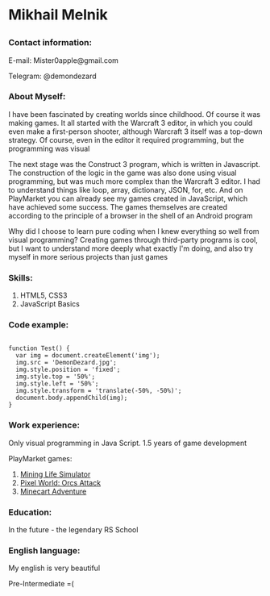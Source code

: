 <h1><p>Mikhail Melnik</p></h1>
<h3><b><p>Contact information:</p></b></h3>
<p>E-mail: Mister0apple@gmail.com</p>
<p>Telegram: @demondezard</p>
<h3><b><p>About Myself:</p></b></h3>
<p>I have been fascinated by creating worlds since childhood. Of course it was making games. It all started with the Warcraft 3 editor, in which you could even make a first-person shooter, although Warcraft 3 itself was a top-down strategy. Of course, even in the editor it required programming, but the programming was visual</p>
<p>The next stage was the Construct 3 program, which is written in Javascript. The construction of the logic in the game was also done using visual programming, but was much more complex than the Warcraft 3 editor. I had to understand things like loop, array, dictionary, JSON, for, etc. And on PlayMarket you can already see my games created in JavaScript, which have achieved some success. The games themselves are created according to the principle of a browser in the shell of an Android program</p>
<p>Why did I choose to learn pure coding when I knew everything so well from visual programming? Creating games through third-party programs is cool, but I want to understand more deeply what exactly I'm doing, and also try myself in more serious projects than just games</p>
<h3><b><p>Skills:</p></b></h3>
<ol>
<li>HTML5, CSS3</li>
<li>JavaScript Basics</li>
</ol>
<h3><b><p>Code example:</p></b></h3>
<p><code>
function Test() {
  var img = document.createElement('img');
  img.src = 'DemonDezard.jpg';
  img.style.position = 'fixed';
  img.style.top = '50%';
  img.style.left = '50%';
  img.style.transform = 'translate(-50%, -50%)';
  document.body.appendChild(img);
}
</code></p>
<h3><b><p>Work experience:</p></b></h3>
<p>Only visual programming in Java Script. 1.5 years of game development</p>
<p>PlayMarket games:</p>
<ol>
<li><a href="https://play.google.com/store/apps/details?id=com.demondezard.mininglifesimulator&hl=en_US&gl=US">Mining Life Simulator</a></li>
<li><a href="https://play.google.com/store/apps/details?id=com.demondezard.pixelworld&hl=en_US&gl=US">Pixel World: Orcs Attack</a></li>
<li><a href="https://play.google.com/store/apps/details?id=com.demondezard.minecartadventure&hl=en_US&gl=US">Minecart Adventure</a></li>
</ol>
<h3><b><p>Education:</p></b></h3>
<p>In the future - the legendary RS School</p>
<h3><b><p>English language:</p></b></h3>
<p>My english is very beautiful</p>
<p>Pre-Intermediate =(</p>
